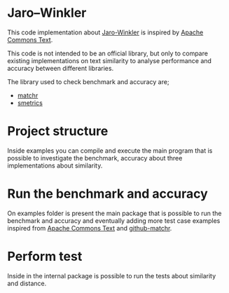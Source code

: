 # Jaro–Winkler

This code implementation about [Jaro-Winkler](https://en.wikipedia.org/wiki/Jaro%E2%80%93Winkler_distance) is inspired by [Apache Commons Text][github-apache]. 

This code is not intended to be an official library, but only to compare existing implementations on text similarity to analyse performance and accuracy between different libraries.

The library used to check benchmark and accuracy are;
- [matchr][github-matchr]
- [smetrics][github-smetrics]

# Project structure
Inside examples you can compile and execute the main program that is possible to investigate the benchmark, accuracy about three implementations about similarity.

# Run the benchmark and accuracy
On examples folder is present the main package that is possible to run the benchmark and accuracy and eventually adding more test case examples inspired from [Apache Commons Text][github-apache] and [github-matchr].

# Perform test
Inside in the internal package is possible to run the tests about similarity and distance.

[github-apache]: https://github.com/apache/commons-text/tree/master/src/main/java/org/apache/commons/text/similarity
[github-matchr]: https://github.com/antzucaro/matchr
[github-smetrics]: https://github.com/xrash/smetrics